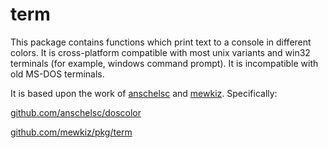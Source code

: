 term
====

This package contains functions which print text to a console in different colors. It is cross-platform compatible with most unix variants and win32 terminals (for example, windows command prompt). It is incompatible with old MS-DOS terminals.

It is based upon the work of [anschelsc](http://github.com/anschelsc) and [mewkiz](http://github.com/mewkiz). Specifically:

[github.com/anschelsc/doscolor](http://github.com/anschelsc/doscolor)

[github.com/mewkiz/pkg/term](http://github.com/mewkiz/pkg/tree/master/term)